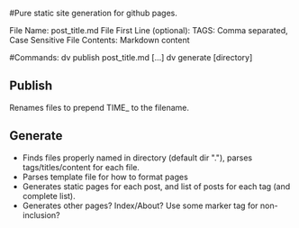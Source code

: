 #Pure static site generation for github pages.

File Name: post_title.md
File First Line (optional): TAGS: Comma separated, Case Sensitive
File Contents: Markdown content 

#Commands:
dv publish post_title.md [...]
dv generate [directory]

## Publish
Renames files to prepend TIME\_ to the filename.

## Generate
* Finds files properly named in directory (default dir "."), parses tags/titles/content for each file.
* Parses template file for how to format pages
* Generates static pages for each post, and list of posts for each tag (and complete list).
* Generates other pages?  Index/About?  Use some marker tag for non-inclusion?




